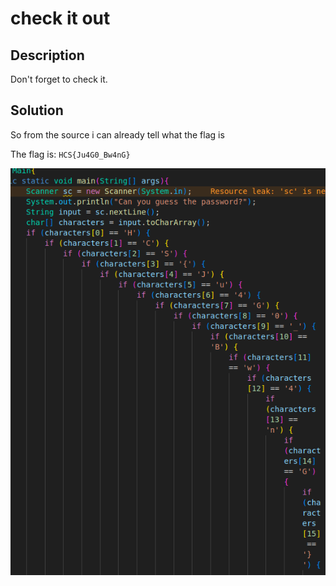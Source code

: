 # check it out

## Description

Don't forget to check it.

## Solution

So from the source i can already tell what the flag is

The flag is: `HCS{Ju4G0_Bw4nG}`

![source](./source.png)